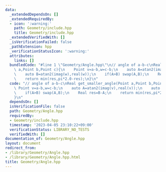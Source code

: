 ```yaml
---
data:
  _extendedDependsOn: []
  _extendedRequiredBy:
  - icon: ':warning:'
    path: Geometry/include.hpp
    title: Geometry/include.hpp
  _extendedVerifiedWith: []
  _isVerificationFailed: false
  _pathExtension: hpp
  _verificationStatusIcon: ':warning:'
  attributes:
    links: []
  bundledCode: "#line 1 \"Geometry/Angle.hpp\"\n// angle of a-b-c\nReal get_smaller_angle(Point\
    \ a,Point b,Point c){\n    Point v=a-b,w=c-b;\n    auto A=atan2(imag(v),real(v));\n\
    \    auto B=atan2(imag(w),real(w));\n    if(A>B) swap(A,B);\n    Real res=B-A;\n\
    \    return min(res,pi*2.0-res);\n}\n"
  code: "// angle of a-b-c\nReal get_smaller_angle(Point a,Point b,Point c){\n   \
    \ Point v=a-b,w=c-b;\n    auto A=atan2(imag(v),real(v));\n    auto B=atan2(imag(w),real(w));\n\
    \    if(A>B) swap(A,B);\n    Real res=B-A;\n    return min(res,pi*2.0-res);\n\
    }\n"
  dependsOn: []
  isVerificationFile: false
  path: Geometry/Angle.hpp
  requiredBy:
  - Geometry/include.hpp
  timestamp: '2023-04-05 23:10:22+09:00'
  verificationStatus: LIBRARY_NO_TESTS
  verifiedWith: []
documentation_of: Geometry/Angle.hpp
layout: document
redirect_from:
- /library/Geometry/Angle.hpp
- /library/Geometry/Angle.hpp.html
title: Geometry/Angle.hpp
---
```

